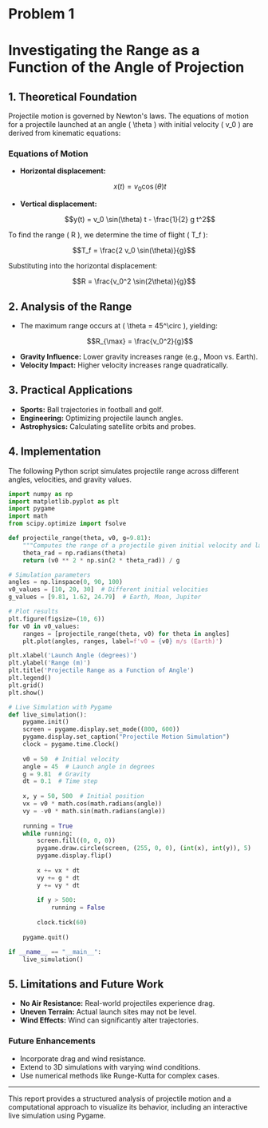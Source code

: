# Problem 1

# Investigating the Range as a Function of the Angle of Projection

## 1. Theoretical Foundation
Projectile motion is governed by Newton's laws. The equations of motion for a projectile launched at an angle \( \theta \) with initial velocity \( v_0 \) are derived from kinematic equations:

### Equations of Motion
- **Horizontal displacement:**
  ```math
  x(t) = v_0 \cos(\theta) t
  ```
- **Vertical displacement:**
  ```math
  y(t) = v_0 \sin(\theta) t - \frac{1}{2} g t^2
  ```

To find the range \( R \), we determine the time of flight \( T_f \):
  ```math
  T_f = \frac{2 v_0 \sin(\theta)}{g}
  ```

Substituting into the horizontal displacement:
  ```math
  R = \frac{v_0^2 \sin(2\theta)}{g}
  ```

## 2. Analysis of the Range
- The maximum range occurs at \( \theta = 45^\circ \), yielding:
  ```math
  R_{\max} = \frac{v_0^2}{g}
  ```
- **Gravity Influence:** Lower gravity increases range (e.g., Moon vs. Earth).
- **Velocity Impact:** Higher velocity increases range quadratically.

## 3. Practical Applications
- **Sports:** Ball trajectories in football and golf.
- **Engineering:** Optimizing projectile launch angles.
- **Astrophysics:** Calculating satellite orbits and probes.

## 4. Implementation
The following Python script simulates projectile range across different angles, velocities, and gravity values.

```python
import numpy as np
import matplotlib.pyplot as plt
import pygame
import math
from scipy.optimize import fsolve

def projectile_range(theta, v0, g=9.81):
    """Computes the range of a projectile given initial velocity and launch angle."""
    theta_rad = np.radians(theta)
    return (v0 ** 2 * np.sin(2 * theta_rad)) / g

# Simulation parameters
angles = np.linspace(0, 90, 100)
v0_values = [10, 20, 30]  # Different initial velocities
g_values = [9.81, 1.62, 24.79]  # Earth, Moon, Jupiter

# Plot results
plt.figure(figsize=(10, 6))
for v0 in v0_values:
    ranges = [projectile_range(theta, v0) for theta in angles]
    plt.plot(angles, ranges, label=f'v0 = {v0} m/s (Earth)')

plt.xlabel('Launch Angle (degrees)')
plt.ylabel('Range (m)')
plt.title('Projectile Range as a Function of Angle')
plt.legend()
plt.grid()
plt.show()

# Live Simulation with Pygame
def live_simulation():
    pygame.init()
    screen = pygame.display.set_mode((800, 600))
    pygame.display.set_caption("Projectile Motion Simulation")
    clock = pygame.time.Clock()
    
    v0 = 50  # Initial velocity
    angle = 45  # Launch angle in degrees
    g = 9.81  # Gravity
    dt = 0.1  # Time step
    
    x, y = 50, 500  # Initial position
    vx = v0 * math.cos(math.radians(angle))
    vy = -v0 * math.sin(math.radians(angle))
    
    running = True
    while running:
        screen.fill((0, 0, 0))
        pygame.draw.circle(screen, (255, 0, 0), (int(x), int(y)), 5)
        pygame.display.flip()
        
        x += vx * dt
        vy += g * dt
        y += vy * dt
        
        if y > 500:
            running = False
        
        clock.tick(60)
    
    pygame.quit()

if __name__ == "__main__":
    live_simulation()
```

## 5. Limitations and Future Work
- **No Air Resistance:** Real-world projectiles experience drag.
- **Uneven Terrain:** Actual launch sites may not be level.
- **Wind Effects:** Wind can significantly alter trajectories.

### Future Enhancements
- Incorporate drag and wind resistance.
- Extend to 3D simulations with varying wind conditions.
- Use numerical methods like Runge-Kutta for complex cases.

---
This report provides a structured analysis of projectile motion and a computational approach to visualize its behavior, including an interactive live simulation using Pygame.